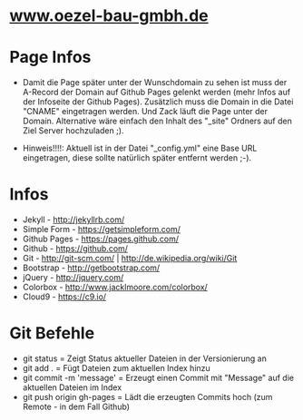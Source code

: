 www.oezel-bau-gmbh.de
=====================

# Page Infos
* Damit die Page später unter der Wunschdomain zu sehen ist
muss der A-Record der Domain auf Github Pages gelenkt werden
(mehr Infos auf der Infoseite der Github Pages).
Zusätzlich muss die Domain in die Datei "CNAME" eingetragen werden.
Und Zack läuft die Page unter der Domain. Alternative wäre
einfach den Inhalt des "_site" Ordners auf den Ziel Server
hochzuladen ;).

* Hinweis!!!!: Aktuell ist in der Datei "_config.yml" eine Base URL eingetragen,
diese sollte natürlich später entfernt werden ;-).


# Infos

* Jekyll - http://jekyllrb.com/
* Simple Form - https://getsimpleform.com/
* Github Pages - https://pages.github.com/
* Github - https://github.com/
* Git - http://git-scm.com/ | http://de.wikipedia.org/wiki/Git
* Bootstrap - http://getbootstrap.com/
* jQuery - http://jquery.com/
* Colorbox - http://www.jacklmoore.com/colorbox/
* Cloud9 - https://c9.io/

# Git Befehle

* git status = Zeigt Status aktueller Dateien in der Versionierung an
* git add .  = Fügt Dateien zum aktuellen Index hinzu
* git commit -m 'message' = Erzeugt einen Commit mit "Message" auf die aktuellen Dateien im Index
* git push origin gh-pages = Lädt die erzeugten Commits hoch (zum Remote - in dem Fall Github)